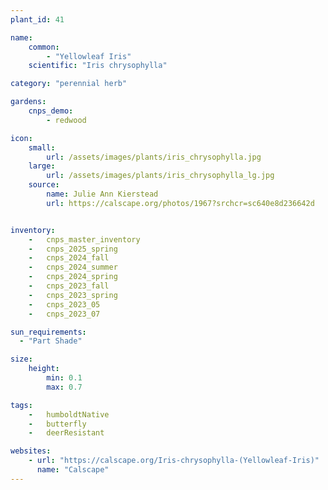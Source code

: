 ```yaml
---
plant_id: 41

name: 
    common: 
        - "Yellowleaf Iris"   
    scientific: "Iris chrysophylla"  

category: "perennial herb"

gardens: 
    cnps_demo:
        - redwood

icon: 
    small: 
        url: /assets/images/plants/iris_chrysophylla.jpg 
    large: 
        url: /assets/images/plants/iris_chrysophylla_lg.jpg 
    source: 
        name: Julie Ann Kierstead 
        url: https://calscape.org/photos/1967?srchcr=sc640e8d236642d


inventory: 
    -   cnps_master_inventory
    -   cnps_2025_spring
    -   cnps_2024_fall
    -   cnps_2024_summer
    -   cnps_2024_spring
    -   cnps_2023_fall
    -   cnps_2023_spring
    -   cnps_2023_05 
    -   cnps_2023_07 

sun_requirements:
  - "Part Shade"

size:
    height: 
        min: 0.1
        max: 0.7

tags:  
    -   humboldtNative
    -   butterfly
    -   deerResistant

websites: 
    - url: "https://calscape.org/Iris-chrysophylla-(Yellowleaf-Iris)" 
      name: "Calscape"
---
```


